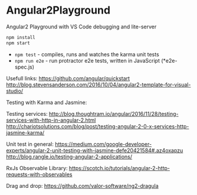 # Angular2Playground
Angular2 Playground with VS Code debugging and lite-server

```bash
npm install
npm start
```

* `npm test` - compiles, runs and watches the karma unit tests
* `npm run e2e` - run protractor e2e tests, written in JavaScript (*e2e-spec.js)

Usefull links:
https://github.com/angular/quickstart
http://blog.stevensanderson.com/2016/10/04/angular2-template-for-visual-studio/

Testing with Karma and Jasmine:

Testing services:
http://blog.thoughtram.io/angular/2016/11/28/testing-services-with-http-in-angular-2.html
http://chariotsolutions.com/blog/post/testing-angular-2-0-x-services-http-jasmine-karma/

Unit test in general:
https://medium.com/google-developer-experts/angular-2-unit-testing-with-jasmine-defe20421584#.az4oxapzu
http://blog.rangle.io/testing-angular-2-applications/


RxJs Observable Library:
https://scotch.io/tutorials/angular-2-http-requests-with-observables

Drag and drop:
https://github.com/valor-software/ng2-dragula


